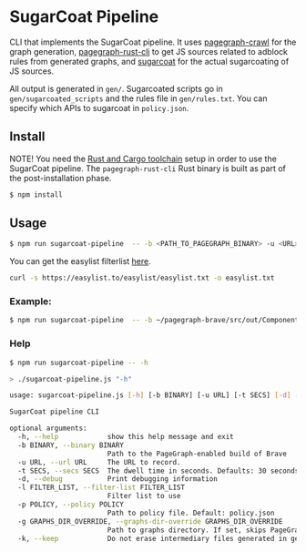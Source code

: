 # SugarCoat Pipeline

CLI that implements the SugarCoat pipeline. It uses [pagegraph-crawl](https://github.com/brave-experiments/pagegraph-crawl) for the graph generation, [pagegraph-rust-cli](https://github.com/brave-experiments/pagegraph-rust/tree/main/pagegraph-cli) to get JS sources related to adblock rules from generated graphs, and [sugarcoat](https://github.com/brave-experiments/sugarcoat) for the actual sugarcoating of JS sources. 

All output is generated in `gen/`. Sugarcoated scripts go in `gen/sugarcoated_scripts` and the rules file in `gen/rules.txt`. You can specify which APIs to sugarcoat in `policy.json`.  

## Install

NOTE! You need the [Rust and Cargo toolchain](https://doc.rust-lang.org/cargo/getting-started/installation.html) setup in order to use the SugarCoat pipeline. The `pagegraph-rust-cli` Rust binary is built as part of the post-installation phase. 

```bash
$ npm install
```

## Usage
```bash
$ npm run sugarcoat-pipeline  -- -b <PATH_TO_PAGEGRAPH_BINARY> -u <URL> -t <SECS_TO_RUN_PAGEGRAPH> -l <FILTERLIST>
```

You can get the easylist filterlist [here](https://easylist.to/easylist/easylist.txt).

```bash
curl -s https://easylist.to/easylist/easylist.txt -o easylist.txt
```

### Example:
```bash
$ npm run sugarcoat-pipeline  -- -b ~/pagegraph-brave/src/out/Component/Brave\ Browser\ Development.app/Contents/MacOS/Brave\ Browser\ Development -u http://localhost:8000/index.html  -t 10 -l easylist.txt
```

### Help
```bash
$ npm run sugarcoat-pipeline -- -h

> ./sugarcoat-pipeline.js "-h"

usage: sugarcoat-pipeline.js [-h] [-b BINARY] [-u URL] [-t SECS] [-d] -l FILTER_LIST [-p POLICY] [-g GRAPHS_DIR_OVERRIDE] [-k]

SugarCoat pipeline CLI

optional arguments:
  -h, --help            show this help message and exit
  -b BINARY, --binary BINARY
                        Path to the PageGraph-enabled build of Brave
  -u URL, --url URL     The URL to record.
  -t SECS, --secs SECS  The dwell time in seconds. Defaults: 30 seconds
  -d, --debug           Print debugging information
  -l FILTER_LIST, --filter-list FILTER_LIST
                        Filter list to use
  -p POLICY, --policy POLICY
                        Path to policy file. Default: policy.json
  -g GRAPHS_DIR_OVERRIDE, --graphs-dir-override GRAPHS_DIR_OVERRIDE
                        Path to graphs directory. If set, skips PageGraph generation
  -k, --keep            Do not erase intermediary files generated in gen/ for sugarcoat
```
